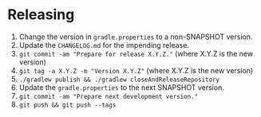 Releasing
=========

1. Change the version in `gradle.properties` to a non-SNAPSHOT version.
2. Update the `CHANGELOG.md` for the impending release.
3. `git commit -am "Prepare for release X.Y.Z."` (where X.Y.Z is the new version)
4. `git tag -a X.Y.Z -m "Version X.Y.Z"` (where X.Y.Z is the new version)
5. `./gradlew publish && ./gradlew closeAndReleaseRepository`
6. Update the `gradle.properties` to the next SNAPSHOT version.
7. `git commit -am "Prepare next development version."`
8. `git push && git push --tags`
